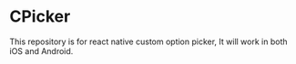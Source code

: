 # CPicker
This repository is for react native custom option picker, It will work in both iOS and Android.

